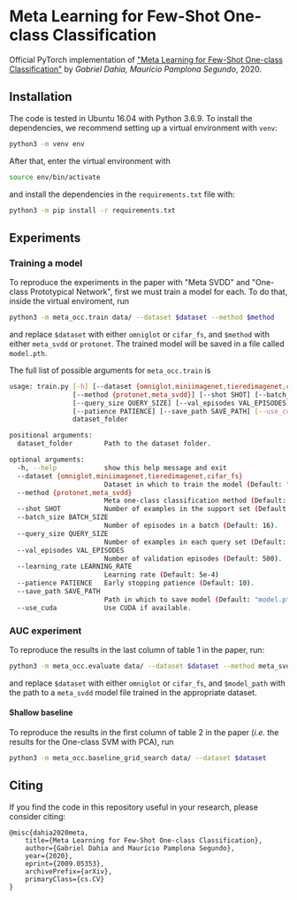 # Meta Learning for Few-Shot One-class Classification

Official PyTorch implementation of ["Meta Learning for Few-Shot One-class
Classification"](https://arxiv.org/abs/2009.05353) by _Gabriel Dahia, Maurício
Pamplona Segundo_, 2020.

## Installation

The code is tested in Ubuntu 16.04 with Python 3.6.9. To install the
dependencies, we recommend setting up a virtual environment with `venv`:

```bash
python3 -m venv env
```

After that, enter the virtual environment with

```bash
source env/bin/activate
```

and install the dependencies in the `requirements.txt` file with:

```bash
python3 -m pip install -r requirements.txt
```

## Experiments

### Training a model

To reproduce the experiments in the paper with "Meta SVDD" and "One-class
Prototypical Network", first we must train a model for each. To do that,
inside the virtual enviroment, run

```bash
python3 -m meta_occ.train data/ --dataset $dataset --method $method
```

and replace `$dataset` with either `omniglot` or `cifar_fs`, and `$method` with
either `meta_svdd` or `protonet`. The trained model will be saved in a file
called `model.pth`.

The full list of possible arguments for `meta_occ.train` is

```bash
usage: train.py [-h] [--dataset {omniglot,miniimagenet,tieredimagenet,cifar_fs}]
                [--method {protonet,meta_svdd}] [--shot SHOT] [--batch_size BATCH_SIZE]
                [--query_size QUERY_SIZE] [--val_episodes VAL_EPISODES] [--learning_rate LEARNING_RATE]
                [--patience PATIENCE] [--save_path SAVE_PATH] [--use_cuda]
                dataset_folder

positional arguments:
  dataset_folder        Path to the dataset folder.

optional arguments:
  -h, --help            show this help message and exit
  --dataset {omniglot,miniimagenet,tieredimagenet,cifar_fs}
                        Dataset in which to train the model (Default: "omniglot").
  --method {protonet,meta_svdd}
                        Meta one-class classification method (Default: "meta_svdd").
  --shot SHOT           Number of examples in the support set (Default: 5).
  --batch_size BATCH_SIZE
                        Number of episodes in a batch (Default: 16).
  --query_size QUERY_SIZE
                        Number of examples in each query set (Default: 10).
  --val_episodes VAL_EPISODES
                        Number of validation episodes (Default: 500).
  --learning_rate LEARNING_RATE
                        Learning rate (Default: 5e-4)
  --patience PATIENCE   Early stopping patience (Default: 10).
  --save_path SAVE_PATH
                        Path in which to save model (Default: "model.pth").
  --use_cuda            Use CUDA if available.
```

### AUC experiment

To reproduce the results in the last column of table 1 in the paper, run:

```bash
python3 -m meta_occ.evaluate data/ --dataset $dataset --method meta_svdd --model_path $model --metric auc
```

and replace `$dataset` with either `omniglot` or `cifar_fs`, and `$model_path`
with the path to a `meta_svdd` model file trained in the appropriate dataset.

#### Shallow baseline

To reproduce the results in the first column of table 2 in the paper (_i.e._
the results for the One-class SVM with PCA), run

```bash
python3 -m meta_occ.baseline_grid_search data/ --dataset $dataset
```

## Citing

If you find the code in this repository useful in your research, please consider citing:

```
@misc{dahia2020meta,
    title={Meta Learning for Few-Shot One-class Classification},
    author={Gabriel Dahia and Maurício Pamplona Segundo},
    year={2020},
    eprint={2009.05353},
    archivePrefix={arXiv},
    primaryClass={cs.CV}
}
```

